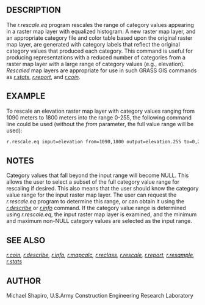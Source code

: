 ## DESCRIPTION

The *r.rescale.eq* program rescales the range of category values
appearing in a raster map layer with equalized histogram. A new raster
map layer, and an appropriate category file and color table based upon
the original raster map layer, are generated with category labels that
reflect the original category values that produced each category. This
command is useful for producing representations with a reduced number of
categories from a raster map layer with a large range of category values
(e.g., elevation). *Rescaled* map layers are appropriate for use in such
GRASS GIS commands as *[r.stats](r.stats.md)*,
*[r.report](r.report.md)*, and *[r.coin](r.coin.md)*.

## EXAMPLE

To rescale an elevation raster map layer with category values ranging
from 1090 meters to 1800 meters into the range 0-255, the following
command line could be used (without the *from* parameter, the full value
range will be used):

```sh
r.rescale.eq input=elevation from=1090,1800 output=elevation.255 to=0,255
```

## NOTES

Category values that fall beyond the input range will become NULL. This
allows the user to select a subset of the full category value range for
rescaling if desired. This also means that the user should know the
category value range for the input raster map layer. The user can
request the *r.rescale.eq* program to determine this range, or can
obtain it using the *[r.describe](r.describe.md)* or
*[r.info](r.info.md)* command. If the category value range is determined
using *r.rescale.eq*, the input raster map layer is examined, and the
minimum and maximum non-NULL category values are selected as the input
range.

## SEE ALSO

*[r.coin](r.coin.md), [r.describe](r.describe.md), [r.info](r.info.md),
[r.mapcalc](r.mapcalc.md), [r.reclass](r.reclass.md),
[r.rescale](r.rescale.md), [r.report](r.report.md),
[r.resample](r.resample.md), [r.stats](r.stats.md)*

## AUTHOR

Michael Shapiro, U.S.Army Construction Engineering Research Laboratory
